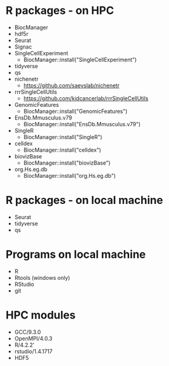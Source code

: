 # R packages - on HPC
- BiocManager
- hdf5r
- Seurat
- Signac
- SingleCellExperiment
    - BiocManager::install("SingleCellExperiment")
- tidyverse
- qs
- nichenetr
    - https://github.com/saeyslab/nichenetr
- rrrSingleCellUtils
    - https://github.com/kidcancerlab/rrrSingleCellUtils
- GenomicFeatures
    - BiocManager::install("GenomicFeatures")
- EnsDb.Mmusculus.v79
    - BiocManager::install("EnsDb.Mmusculus.v79")
- SingleR
    - BiocManager::install("SingleR")
- celldex
    - BiocManager::install("celldex")
- biovizBase
    - BiocManager::install("biovizBase")
- org.Hs.eg.db
    - BiocManager::install("org.Hs.eg.db")

# R packages - on local machine
- Seurat
- tidyverse
- qs

# Programs on local machine
- R
- Rtools (windows only)
- RStudio
- git

# HPC modules
- GCC/9.3.0
- OpenMPI/4.0.3
- R/4.2.2'
- rstudio/1.4.1717
- HDF5
